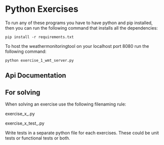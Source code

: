 # Python Exercises
 
To run any of these programs you have to have python and pip installed, then you can run the following command that installs all the dependencies:

`pip install -r requirements.txt`

To host the weathermonitoringtool on your localhost port 8080 run the following command:

`python exercise_1_wmt_server.py`

## Api Documentation



## For solving
When solving an exercise use the following filenaming rule:

exercise_x_<custom part>.py

exercise_x_test_<custom part>.py

Write tests in a separate python file for each exercises.
These could be unit tests or functional tests or both.